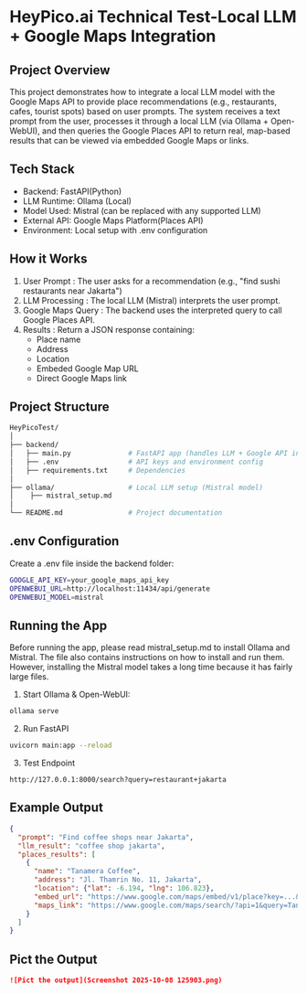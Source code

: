 # HeyPico.ai Technical Test-Local LLM + Google Maps Integration

## Project Overview
This project demonstrates how to integrate a local LLM model with the Google Maps API to provide place recommendations (e.g., restaurants, cafes, tourist spots) based on user prompts. The system receives a text prompt from the user, processes it through a local LLM (via Ollama + Open-WebUI), and then queries the Google Places API to return real, map-based results that can be viewed via embedded Google Maps or links.

## Tech Stack
- Backend: FastAPI(Python)
- LLM Runtime: Ollama (Local)
- Model Used: Mistral (can be replaced with any supported LLM)
- External API: Google Maps Platform(Places API)
- Environment: Local setup with .env configuration

## How it Works
1.  User Prompt : The user asks for a recommendation (e.g., "find sushi restaurants near Jakarta")
2.  LLM Processing : The local LLM (Mistral) interprets the user prompt.
3.  Google Maps Query : The backend uses the interpreted query to call Google Places API.
4.  Results : Return a JSON response containing:
    -  Place name
    -  Address
    -  Location
    -  Embeded Google Map URL
    -  Direct Google Maps link

## Project Structure
```bash
HeyPicoTest/
│
├── backend/
│   ├── main.py              # FastAPI app (handles LLM + Google API integration)
│   ├── .env                 # API keys and environment config
│   ├── requirements.txt     # Dependencies
│
├── ollama/                  # Local LLM setup (Mistral model)
│    ├── mistral_setup.md
│
└── README.md                # Project documentation
```

## .env Configuration
Create a .env file inside the backend folder:
```bash
GOOGLE_API_KEY=your_google_maps_api_key
OPENWEBUI_URL=http://localhost:11434/api/generate
OPENWEBUI_MODEL=mistral
```

## Running the App
Before running the app, please read mistral_setup.md to install Ollama and Mistral. The file also contains instructions on how to install and run them. However, installing the Mistral model takes a long time because it has fairly large files.
1.    Start Ollama & Open-WebUI:
```bash
ollama serve
``` 
2.    Run FastAPI
```bash
uvicorn main:app --reload
```
3.    Test Endpoint
```arduino
http://127.0.0.1:8000/search?query=restaurant+jakarta
```

## Example Output
```json
{
  "prompt": "Find coffee shops near Jakarta",
  "llm_result": "coffee shop jakarta",
  "places_results": [
    {
      "name": "Tanamera Coffee",
      "address": "Jl. Thamrin No. 11, Jakarta",
      "location": {"lat": -6.194, "lng": 106.823},
      "embed_url": "https://www.google.com/maps/embed/v1/place?key=...&q=Tanamera+Coffee",
      "maps_link": "https://www.google.com/maps/search/?api=1&query=Tanamera+Coffee"
    }
  ]
}
```
## Pict the Output
```markdown
![Pict the output](Screenshot 2025-10-08 125903.png)
```
